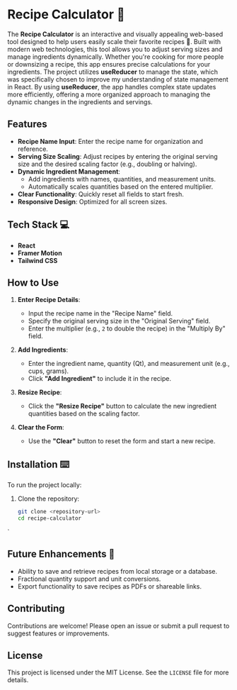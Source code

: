 # Recipe Calculator 🧮

The **Recipe Calculator** is an interactive and visually appealing web-based tool designed to help users easily scale their favorite recipes 🥘. Built with modern web technologies, this tool allows you to adjust serving sizes and manage ingredients dynamically. Whether you're cooking for more people or downsizing a recipe, this app ensures precise calculations for your ingredients. The project utilizes **useReducer** to manage the state, which was specifically chosen to improve my understanding of state management in React. By using **useReducer**, the app handles complex state updates more efficiently, offering a more organized approach to managing the dynamic changes in the ingredients and servings.


## Features
- **Recipe Name Input**: Enter the recipe name for organization and reference.
- **Serving Size Scaling**: Adjust recipes by entering the original serving size and the desired scaling factor (e.g., doubling or halving).
- **Dynamic Ingredient Management**:
  - Add ingredients with names, quantities, and measurement units.
  - Automatically scales quantities based on the entered multiplier.
- **Clear Functionality**: Quickly reset all fields to start fresh.
- **Responsive Design**: Optimized for all screen sizes.

## Tech Stack 💻
- **React**
- **Framer Motion**
- **Tailwind CSS**

## How to Use 
1. **Enter Recipe Details**:
   - Input the recipe name in the "Recipe Name" field.
   - Specify the original serving size in the "Original Serving" field.
   - Enter the multiplier (e.g., `2` to double the recipe) in the "Multiply By" field.

2. **Add Ingredients**: 
   - Enter the ingredient name, quantity (Qt), and measurement unit (e.g., cups, grams).
   - Click **"Add Ingredient"** to include it in the recipe.

3. **Resize Recipe**:
   - Click the **"Resize Recipe"** button to calculate the new ingredient quantities based on the scaling factor.

4. **Clear the Form**:
   - Use the **"Clear"** button to reset the form and start a new recipe.

## Installation ⌨️
To run the project locally:
1. Clone the repository:  
   ```bash
   git clone <repository-url>
   cd recipe-calculator
`
   ## Future Enhancements 🧠
- Ability to save and retrieve recipes from local storage or a database.
- Fractional quantity support and unit conversions.
- Export functionality to save recipes as PDFs or shareable links.

## Contributing
Contributions are welcome! Please open an issue or submit a pull request to suggest features or improvements.

## License
This project is licensed under the MIT License. See the `LICENSE` file for more details.

